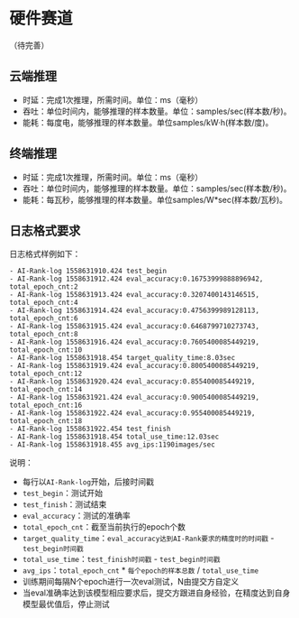# 硬件赛道
（待完善）
## 云端推理
- 时延：完成1次推理，所需时间。单位：ms（毫秒）
- 吞吐：单位时间内，能够推理的样本数量。单位：samples/sec(样本数/秒)。
- 能耗：每度电，能够推理的样本数量。单位samples/kW·h(样本数/度)。

## 终端推理
- 时延：完成1次推理，所需时间。单位：ms（毫秒）
- 吞吐：单位时间内，能够推理的样本数量。单位：samples/sec(样本数/秒)。
- 能耗：每瓦秒，能够推理的样本数量。单位samples/W*sec(样本数/瓦秒)。

## 日志格式要求
日志格式样例如下：
```
- AI-Rank-log 1558631910.424 test_begin
- AI-Rank-log 1558631912.424 eval_accuracy:0.16753999888896942, total_epoch_cnt:2
- AI-Rank-log 1558631913.424 eval_accuracy:0.3207400143146515, total_epoch_cnt:4
- AI-Rank-log 1558631914.424 eval_accuracy:0.4756399989128113, total_epoch_cnt:6
- AI-Rank-log 1558631915.424 eval_accuracy:0.6468799710273743, total_epoch_cnt:8
- AI-Rank-log 1558631916.424 eval_accuracy:0.7605400085449219, total_epoch_cnt:10
- AI-Rank-log 1558631918.454 target_quality_time:8.03sec
- AI-Rank-log 1558631919.424 eval_accuracy:0.8005400085449219, total_epoch_cnt:12
- AI-Rank-log 1558631920.424 eval_accuracy:0.855400085449219, total_epoch_cnt:14
- AI-Rank-log 1558631921.424 eval_accuracy:0.9005400085449219, total_epoch_cnt:16
- AI-Rank-log 1558631922.424 eval_accuracy:0.955400085449219, total_epoch_cnt:18
- AI-Rank-log 1558631922.454 test_finish
- AI-Rank-log 1558631918.454 total_use_time:12.03sec
- AI-Rank-log 1558631918.455 avg_ips:1190images/sec

```
说明：
- 每行以`AI-Rank-log`开始，后接时间戳
- `test_begin`：测试开始
- `test_finish`：测试结束
- `eval_accuracy`：测试的准确率
- `total_epoch_cnt`：截至当前执行的epoch个数
- `target_quality_time`：`eval_accuracy达到AI-Rank要求的精度时的时间戳` - `test_begin时间戳`
- `total_use_time`：`test_finish时间戳` - `test_begin时间戳`
- `avg_ips`：`total_epoch_cnt` * `每个epoch的样本总数` / `total_use_time`
- 训练期间每隔N个epoch进行一次eval测试，N由提交方自定义
- 当eval准确率达到该模型相应要求后，提交方跟进自身经验，在精度达到自身模型最优值后，停止测试
